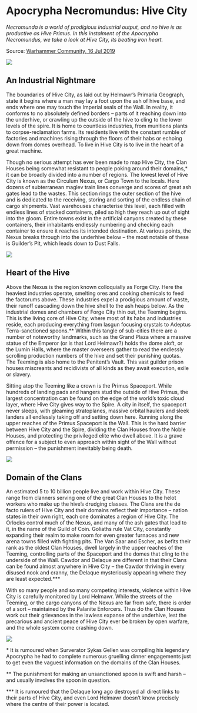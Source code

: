 # Apocrypha Necromundus: Hive City

_Necromunda is a world of prodigious industrial output, and no hive is as productive as Hive Primus. In this instalment of the Apocrypha Necromundus, we take a look at Hive City, its beating iron heart._

Source: [Warhammer Community, 16 Jul 2019](https://www.warhammer-community.com/2019/07/16/apocrypha-necromundus-hive-cityfw-homepage-post-2/)

![](Necromunda-Jul16-HivePrimus1yhd.jpg)

## An Industrial Nightmare

The boundaries of Hive City, as laid out by Helmawr’s Primaria Geograph, state it begins where a man may lay a foot upon the ash of hive base, and ends where one may touch the Imperial seals of the Wall. In reality, it conforms to no absolutely defined borders – parts of it reaching down into the underhive, or crawling up the outside of the hive to cling to the lower levels of the spire. It is home to countless industries, from munitions plants to corpse-reclamation farms. Its residents live with the constant rumble of factories and machines rising through the floors of their habs or echoing down from domes overhead. To live in Hive City is to live in the heart of a great machine.

Though no serious attempt has ever been made to map Hive City, the Clan Houses being somewhat resistant to people poking around their domains,\* it can be broadly divided into a number of regions. The lowest level of Hive City is known as the Circulum Nexus, or Cargo Town to the locals. Here dozens of subterranean maglev train lines converge and scores of great ash gates lead to the wastes. This section rings the outer section of the hive and is dedicated to the receiving, storing and sorting of the endless chain of cargo shipments. Vast warehouses characterise this level, each filled with endless lines of stacked containers, piled so high they reach up out of sight into the gloom. Entire towns exist in the artificial canyons created by these containers, their inhabitants endlessly numbering and checking each container to ensure it reaches its intended destination. At various points, the Nexus breaks through into the underhive below – the most notable of these is Guilder’s Pit, which leads down to Dust Falls.

![](Necromunda-Jul16-Art1jvr.jpg)

## Heart of the Hive

Above the Nexus is the region known colloquially as Forge City. Here the heaviest industries operate, smelting ores and cooking chemicals to feed the factorums above. These industries expel a prodigious amount of waste, their runoff cascading down the hive shell to the ash heaps below. As the industrial domes and chambers of Forge City thin out, the Teeming begins. This is the living core of Hive City, where most of its habs and industries reside, each producing everything from lasgun focusing crystals to Adeptus Terra-sanctioned spoons.\*\* Within this tangle of sub-cities there are a number of noteworthy landmarks, such as the Grand Plaza where a massive statue of the Emperor (or is that Lord Helmawr?) holds the dome aloft, or the Lumin Halls, where the master overseers gather to read the endlessly scrolling production numbers of the hive and set their punishing quotas. The Teeming is also home to the Penitent’s Vault. This vast guilder prison houses miscreants and recidivists of all kinds as they await execution, exile or slavery.

Sitting atop the Teeming like a crown is the Primus Spaceport. While hundreds of landing pads and hangers stud the outside of Hive Primus, the largest concentration can be found on the edge of the world’s toxic cloud layer, where Hive City gives way to the Spire. A city in itself, the spaceport never sleeps, with gleaming stratoplanes, massive orbital haulers and sleek landers all endlessly taking off and setting down here. Running along the upper reaches of the Primus Spaceport is the Wall. This is the hard barrier between Hive City and the Spire, dividing the Clan Houses from the Noble Houses, and protecting the privileged elite who dwell above. It is a grave offence for a subject to even approach within sight of the Wall without permission – the punishment inevitably being death.

![](Necromunda-Jul16-Art2iv.jpg)

## Domain of the Clans

An estimated 5 to 10 billion people live and work within Hive City. These range from clanners serving one of the great Clan Houses to the helot workers who make up the hive’s drudging classes. The Clans are the de facto rulers of Hive City and their domains reflect their importance – nation states in their own right, each one dominates a region of Hive City. The Orlocks control much of the Nexus, and many of the ash gates that lead to it, in the name of the Guild of Coin. Goliaths rule Vat City, constantly expanding their realm to make room for even greater furnaces and new arena towns filled with fighting pits. The Van Saar and Escher, as befits their rank as the oldest Clan Houses, dwell largely in the upper reaches of the Teeming, controlling parts of the Spaceport and the domes that cling to the underside of the Wall. Cawdor and Delaque are different in that their Clans can be found almost anywhere in Hive City – the Cawdor thriving in every disused nook and cranny, the Delaque mysteriously appearing where they are least expected.\*\*\*

With so many people and so many competing interests, violence within Hive City is carefully monitored by Lord Helmawr. While the streets of the Teeming, or the cargo canyons of the Nexus are far from safe, there is order of a sort – maintained by the Palanite Enforcers. Thus do the Clan Houses work out their grievances in the lawless expanse of the underhive, lest the precarious and ancient peace of Hive City ever be broken by open warfare, and the whole system come crashing down.

![](Necromunda-Jul16-Art3jvf.jpg)

\* It is rumoured when Surverator Sykas Gellen was compiling his legendary Apocrypha he had to complete numerous gruelling dinner engagements just to get even the vaguest information on the domains of the Clan Houses.

\*\* The punishment for making an unsanctioned spoon is swift and harsh – and usually involves the spoon in question.

\*\*\* It is rumoured that the Delaque long ago destroyed all direct links to their parts of Hive City, and even Lord Helmawr doesn’t know precisely where the centre of their power is located.
